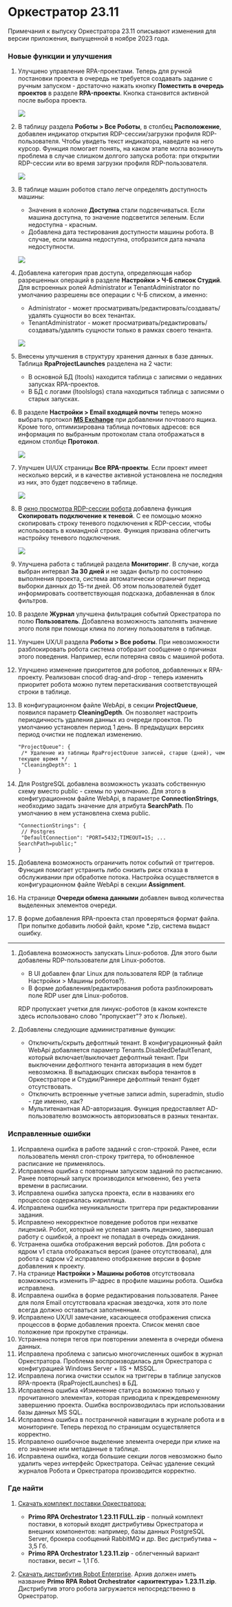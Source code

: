 # Оркестратор 23.11

Примечания к выпуску Оркестратора 23.11 описывают изменения для версии приложения, выпущенной в ноябре 2023 года.

### Новые функции и улучшения

1. Улучшено управление RPA-проектами. Теперь для ручной постановки проекта в очередь не требуется создавать задание с ручным запуском - достаточно нажать кнопку **Поместить в очередь проектов** в разделе **RPA-проекты**. Кнопка становится активной после выбора проекта. 

   ![](<../../.gitbook/assets1/add-to-project-queue-button.png>)
 
1. В таблицу раздела **Роботы > Все Роботы**, в столбец **Расположение**, добавлен индикатор открытия RDP-сессии/загрузки профиля RDP-пользователя. Чтобы увидеть текст индикатора, наведите на него курсор. Функция помогает понять, на каком этапе могла возникнуть проблема в случае слишком долгого запуска робота: при открытии RDP-сессии или во время загрузки профиля RDP-пользователя. 

   ![](<../../.gitbook/assets1/robots-table-rdpindicator-2311.png>)

1. В таблице машин роботов стало легче определять доступность машины:
   * Значения в колонке **Доступна** стали подсвечиваться. Если машина доступна, то значение подсветится зеленым. Если недоступна - красным.
   * Добавлена дата тестирования доступности машины робота. В случае, если машина недоступна, отобразится дата начала недоступности.

   ![](<../../.gitbook/assets1/robot-machine-test-succeeded.png>)

1. Добавлена категория прав доступа, определяющая набор разрешенных операций в разделе **Настройки > Ч-Б список Студий**. Для встроенных ролей Administrator и TenantAdministrator по умолчанию разрешены все операции с Ч-Б списком, а именно: 
   * Administrator - может просматривать/редактировать/создавать/удалять сущности во всех тенантах.
   * TenantAdministrator - может просматривать/редактировать/создавать/удалять сущности только в рамках своего тенанта.

   ![](<../../.gitbook/assets1/black-white-permissions-2.png>)

1. Внесены улучшения в структуру хранения данных в базе данных. Таблица **RpaProjectLaunches** разделена на 2 части:
   * В основной БД (ltools) находится таблица с записями о недавних запусках RPA-проектов.
   * В БД с логами (ltoolslogs) стала находиться таблица с записями о старых запусках.
1. В разделе **Настройки > Email входящей почты** теперь можно выбрать протокол [**MS Exchange**](https://docs.primo-rpa.ru/primo-rpa/orchestrator/settings/email#ms-exchange) при добавлении почтового ящика. Кроме того, оптимизирована таблица почтовых адресов: вся информация по выбранным протоколам стала отображаться в едином столбце **Протокол**. 

     ![](<../../.gitbook/assets1/orch-settings-email-exchange.png>)

1. Улучшен UI/UX страницы **Все RPA-проекты**. Если проект имеет несколько версий, и в качестве активной установлена не последняя из них, это будет подсвечено в таблице. 

   ![](<../../.gitbook/assets1/not-last-version-project.png>)

1. В [окно просмотра RDP-сессии робота](https://docs.primo-rpa.ru/primo-rpa/orchestrator/settings/register-rdp-users#videotranslyaciya-rdp-sessii) добавлена функция **Скопировать подключение к теневой**. С ее помощью можно скопировать строку теневого подключения к RDP-сессии, чтобы использовать в командной строке. Функция призвана облегчить настройку теневого подключения. 

   ![](<../../.gitbook/assets1/viewing-rpd-session-copy.png>)

1. Улучшена работа с таблицей раздела **Мониторинг**. В случае, когда выбран интервал **За 30 дней** и не задан фильтр по состоянию выполнения проекта, система автоматически ограничит период выборки данных до 15-ти дней. Об этом пользователей будет информировать соответствующая подсказка, добавленная в блок фильтров. 
1. В разделе **Журнал** улучшена фильтрация событий Оркестратора по полю **Пользователь**. Добавлена возможность заполнять значение этого поля при помощи клика по логину пользователя в таблице.
1. Улучшен UX/UI раздела **Роботы > Все роботы**. При невозможности разблокировать робота система отобразит сообщение о причинах этого поведения. Например, если потеряна связь с машиной робота. 
1. Улучшено изменение приоритетов для роботов, добавленных к RPA-проекту. Реализован способ drag-and-drop - теперь изменить приоритет робота можно путем перетаскивания соответствующей строки в таблице.

1. В конфигурационном файле WebApi, в секции **ProjectQueue**, появился параметр **CleaningDepth**. Он позволяет настроить периодичность удаления данных из очереди проектов. По умолчанию установлен период 1 день. В предыдущих версиях период очистки не подлежал изменению.
   ```
   "ProjectQueue": {
    /* Удаление из таблицы RpaProjectQueue записей, старше (дней), чем текущее время */
    "CleaningDepth": 1
   }
   ```
1. Для PostgreSQL добавлена возможность указать собственную схему вместо public - схемы по умолчанию. Для этого в конфигурационном файле WebApi, в параметре **ConnectionStrings**, необходимо задать значение для атрибута **SearchPath**. По умолчанию в нем установлена схема public.  
   ```
   "ConnectionStrings": {
    // Postgres
    "DefaultConnection": "PORT=5432;TIMEOUT=15; ... SearchPath=public;"
   }
   ```
1. Добавлена возможность ограничить поток событий от триггеров. Функция помогает устранить либо снизить риск отказа в обслуживании при обработке потока. Настройка осуществляется в конфигурационном файле WebApi в секции **Assignment**.
1. На странице **Очереди обмена данными** добавлен вывод количества выделенных элементов очереди.
1. В форме добавления RPA-проекта стал проверяться формат файла. При попытке добавить любой файл, кроме \*.zip, система выдаст ошибку.


_______________________________________________________________________

1. Добавлена возможность запускать Linux-роботов. Для этого были добавлены RDP-пользователи для Linux-роботов.
   * В UI добавлен флаг Linux для пользователя RDP (в таблице Настройки > Машины роботов?).
   * В форме добавления/редактирования робота разблокировать поле RDP user для Linux-роботов.
 
    RDP пропускает учетки для линукс-роботов (в каком контексте здесь использовано слово "пропускает"? это к Люльке).


1. Добавлены следующие административные функции:
   * Отключить/скрыть дефолтный тенант. В конфигурационный файл WebApi добавляется параметр Tenants.DisabledDefaultTenant, который включает/выключает дефолтный тенант. При выключении дефолтного тенанта авторизация в нем будет невозможна. В выпадающих списках выбора тенантов в Оркестраторе и Студии/Раннере дефолтный тенант будет отсутствовать.
   * Отключить встроенные учетные записи admin, superadmin, studio - где именно, как?
   * Мультитенантная AD-авторизация. Функция предоставляет AD-пользователю возможность авторизоваться в разных тенантах.



### Исправленные ошибки

1. Исправлена ошибка в работе заданий с cron-строкой. Ранее, если пользователь менял cron-строку триггера, то обновленное расписание не применялось. 
1. Исправлена ошибка с повторным запуском заданий по расписанию. Ранее повторный запуск производился мгновенно, без учета времени в расписании. 
1. Исправлена ошибка запуска проекта, если в названиях его процессов содержалась кириллица.
1. Исправлена ошибка неуникальности триггера при редактировании задания. 
1. Исправлено некорректное поведение роботов при нехватке лицензий. Робот, который не успевал занять лицензию, завершал работу с ошибкой, а проект не попадал в очередь ожидания. 
1. Устранена ошибка отображения версий роботов. Для робота с ядром v1 стала отображаться версия (ранее отсутствовала), для робота с ядром v2 исправлено отображение версии в форме добавления к проекту.
1. На странице **Настройки > Машины роботов** отсутствовала возможность изменить IP-адрес в профиле машины робота. Ошибка исправлена.
1. Исправлена ошибка в форме редактирования пользователя. Ранее для поля Email отсутствовала красная звездочка, хотя это поле всегда должно оставаться заполненным.
1. Исправлено UX/UI замечание, касающееся отображения списка процессов в форме добавления проекта. Список менял свое положение при прокрутке страницы. 
1. Устранена потеря тегов при повторении элемента в очереди обмена данных.
1. Исправлена проблема с записью многочисленных ошибок в журнал Оркестратора. Проблема воспроизводилась для Оркестратора с конфигурацией Windows Server + IIS + MSSQL. 
1. Исправлена логика очистки ссылок на триггеры в таблице запусков RPA-проекта (RpaProjectLaunches) в БД.
1. Исправлена ошибка «Изменение статуса возможно только у прочитанного элемента», которая приводила к преждевременному завершению проекта. Ошибка воспроизводилась при использовании базы данных MS SQL.
1. Исправлена ошибка в постраничной навигации в журнале робота и в мониторинге. Теперь переход по страницам осуществляется корректно. 
1. Исправлено ошибочное выделение элемента очереди при клике на его значение или метаданные в таблице.
1. Исправлена ошибка, когда большие секции логов невозможно было удалить через интерфейс Оркестратора. Сейчас удаление секций журналов Робота и Оркестратора производится корректно.


### Где найти
1. [Скачать комплект поставки Оркестратора:](https://disk.primo-rpa.ru/index.php/s/primo?path=%2FRelease%2FOrchestrator)
    * **Primo RPA Orchestrator 1.23.11 FULL.zip** - полный комплект поставки, в который входят дистрибутивы Оркестратора и внешних компонентов: например, базы данных PostgreSQL Server, брокера сообщений RabbitMQ и др. Вес дистрибутива ~ 3,5 Гб.
    * **Primo RPA Orchestrator 1.23.11.zip** - облегченный вариант поставки, весит ~ 1,1 Гб.

2. [Скачать дистрибутив Robot Enterprise](https://disk.primo-rpa.ru/index.php/s/primo?path=%2FRelease%2FRobot). Архив должен иметь название **Primo RPA Robot Orchestrator <архитектура> 1.23.11.zip**. Дистрибутив этого робота загружается непосредственно в Оркестратор.
